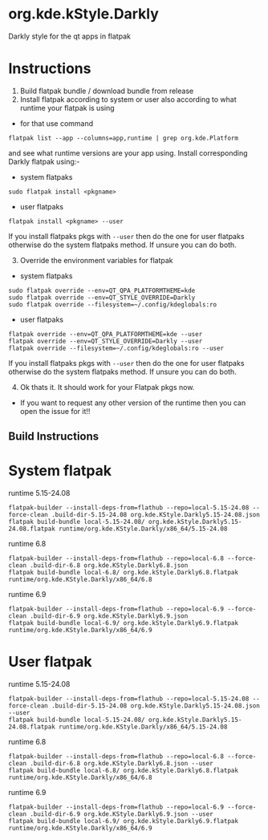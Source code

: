 # org.kde.kStyle.Darkly
Darkly style for the qt apps in flatpak

# Instructions
1. Build flatpak bundle / download bundle from release
2. Install flatpak according to system or user also according to what runtime your flatpak is using
- for that use command
```
flatpak list --app --columns=app,runtime | grep org.kde.Platform
```
and see what runtime versions are your app using. Install corresponding Darkly flatpak using:-

- system flatpaks
```
sudo flatpak install <pkgname>
```
- user flatpaks
```
flatpak install <pkgname> --user
```

If you install flatpaks pkgs with `--user` then do the one for user flatpaks otherwise do the system flatpaks method. If unsure you can do both.

3. Override the environment variables for flatpak
- system flatpaks
```
sudo flatpak override --env=QT_QPA_PLATFORMTHEME=kde
sudo flatpak override --env=QT_STYLE_OVERRIDE=Darkly
sudo flatpak override --filesystem=~/.config/kdeglobals:ro
```
- user flatpaks
```
flatpak override --env=QT_QPA_PLATFORMTHEME=kde --user
flatpak override --env=QT_STYLE_OVERRIDE=Darkly --user
flatpak override --filesystem=~/.config/kdeglobals:ro --user
```

If you install flatpaks pkgs with `--user` then do the one for user flatpaks otherwise do the system flatpaks method. If unsure you can do both.

4. Ok thats it. It should work for your Flatpak pkgs now.

- If you want to request any other version of the runtime then you can open the issue for it!!

## Build Instructions
# System flatpak
runtime 5.15-24.08
```
flatpak-builder --install-deps-from=flathub --repo=local-5.15-24.08 --force-clean .build-dir-5.15-24.08 org.kde.KStyle.Darkly5.15-24.08.json
flatpak build-bundle local-5.15-24.08/ org.kde.kStyle.Darkly5.15-24.08.flatpak runtime/org.kde.KStyle.Darkly/x86_64/5.15-24.08
```
runtime 6.8
```
flatpak-builder --install-deps-from=flathub --repo=local-6.8 --force-clean .build-dir-6.8 org.kde.KStyle.Darkly6.8.json
flatpak build-bundle local-6.8/ org.kde.kStyle.Darkly6.8.flatpak runtime/org.kde.KStyle.Darkly/x86_64/6.8
```
runtime 6.9
```
flatpak-builder --install-deps-from=flathub --repo=local-6.9 --force-clean .build-dir-6.9 org.kde.KStyle.Darkly6.9.json
flatpak build-bundle local-6.9/ org.kde.kStyle.Darkly6.9.flatpak runtime/org.kde.KStyle.Darkly/x86_64/6.9
```
# User flatpak
runtime 5.15-24.08
```
flatpak-builder --install-deps-from=flathub --repo=local-5.15-24.08 --force-clean .build-dir-5.15-24.08 org.kde.KStyle.Darkly5.15-24.08.json --user
flatpak build-bundle local-5.15-24.08/ org.kde.kStyle.Darkly5.15-24.08.flatpak runtime/org.kde.KStyle.Darkly/x86_64/5.15-24.08
```
runtime 6.8
```
flatpak-builder --install-deps-from=flathub --repo=local-6.8 --force-clean .build-dir-6.8 org.kde.KStyle.Darkly6.8.json --user
flatpak build-bundle local-6.8/ org.kde.kStyle.Darkly6.8.flatpak runtime/org.kde.KStyle.Darkly/x86_64/6.8
```
runtime 6.9
```
flatpak-builder --install-deps-from=flathub --repo=local-6.9 --force-clean .build-dir-6.9 org.kde.KStyle.Darkly6.9.json --user
flatpak build-bundle local-6.9/ org.kde.kStyle.Darkly6.9.flatpak runtime/org.kde.KStyle.Darkly/x86_64/6.9
```
